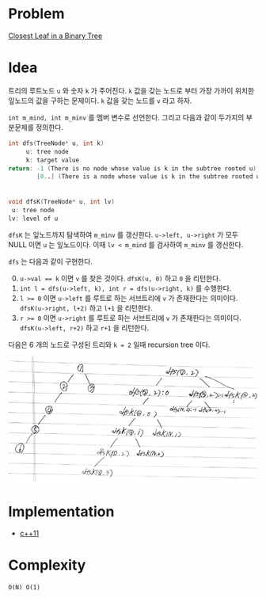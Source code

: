 # Problem

[Closest Leaf in a Binary Tree](https://leetcode.com/problems/closest-leaf-in-a-binary-tree/)

# Idea

트리의 루트노드 `u` 와 숫자 `k` 가 주어진다. `k` 값을 갖는 노드로 부터 가장 가까이
위치한 잎노드의 값을 구하는 문제이다. `k` 값을 갖는 노드를 `v` 라고 하자.

`int m_mind, int m_minv` 를 멤버 변수로 선언한다.
그리고 다음과 같이 두가지의 부분문제를 정의한다.

```cpp
int dfs(TreeNode* u, int k)
     u: tree node
     k: target value
return: -1 (There is no node whose value is k in the subtree rooted u)
        [0..] (There is a node whose value is k in the subtree rooted u)


void dfsK(TreeNode* u, int lv)
 u: tree node
lv: level of u
```

`dfsK` 는 잎노드까지 탐색하여 `m_minv` 를 갱신한다. `u->left, u->right` 가 모두
NULL 이면 `u` 는 잎노드이다. 이때 `lv < m_mind` 를 검사하여 `m_minv` 를
갱신한다.

`dfs` 는 다음과 같이 구현한다.

0. `u->val == k` 이면 `v` 를 찾은 것이다. `dfsK(u, 0)` 하고 `0` 을 리턴한다.
1. `int l = dfs(u->left, k), int r = dfs(u->right, k)` 를 수행한다. 
2. `l >= 0` 이면 `u->left` 를 루트로 하는 서브트리에 `v` 가 존재한다는 의미이다.
   `dfsK(u->right, l+2)` 하고 `l+1` 을 리턴한다.
3. `r >= 0` 이면 `u->right` 를 루트로 하는 서브트리에 `v` 가 존재한다는 의미이다.
   `dfsK(u->left, r+2)` 하고 `r+1` 을 리턴한다.

다음은 6 개의 노드로 구성된 트리와 `k = 2` 일때 recursion tree 이다.

![](recursiontree.png)

# Implementation

* [c++11](a.cpp)

# Complexity

```
O(N) O(1)
```
